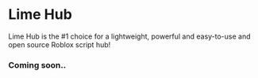 # Lime Hub
Lime Hub is the #1 choice for a lightweight, powerful and easy-to-use and open source Roblox script hub!
### Coming soon..
